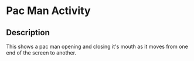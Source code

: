 
# Pac Man Activity

## Description

This shows a pac man opening and closing it's mouth as it moves from one end of the screen to another.